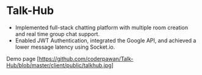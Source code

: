 # Talk-Hub
- Implemented full-stack chatting platform with multiple room creation and real time group chat support.
- Enabled JWT Authentication, integrated the Google API, and achieved a lower message latency using Socket.io.

Demo page [https://github.com/coderpawan/Talk-Hub/blob/master/client/public/talkhub.jpg]

